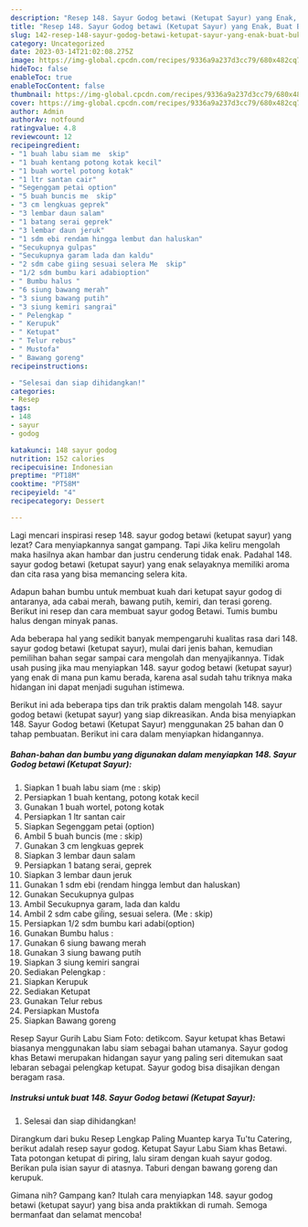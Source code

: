 ```yaml
---
description: "Resep 148. Sayur Godog betawi (Ketupat Sayur) yang Enak, Buat Buka Puasa}"
title: "Resep 148. Sayur Godog betawi (Ketupat Sayur) yang Enak, Buat Buka Puasa}"
slug: 142-resep-148-sayur-godog-betawi-ketupat-sayur-yang-enak-buat-buka-puasa
category: Uncategorized
date: 2023-03-14T21:02:08.275Z
image: https://img-global.cpcdn.com/recipes/9336a9a237d3cc79/680x482cq70/148-sayur-godog-betawi-ketupat-sayur-foto-resep-utama.jpg
hideToc: false
enableToc: true
enableTocContent: false
thumbnail: https://img-global.cpcdn.com/recipes/9336a9a237d3cc79/680x482cq70/148-sayur-godog-betawi-ketupat-sayur-foto-resep-utama.jpg
cover: https://img-global.cpcdn.com/recipes/9336a9a237d3cc79/680x482cq70/148-sayur-godog-betawi-ketupat-sayur-foto-resep-utama.jpg
author: Admin
authorAv: notfound
ratingvalue: 4.8
reviewcount: 12
recipeingredient:
- "1 buah labu siam me  skip"
- "1 buah kentang potong kotak kecil"
- "1 buah wortel potong kotak"
- "1 ltr santan cair"
- "Segenggam petai option"
- "5 buah buncis me  skip"
- "3 cm lengkuas geprek"
- "3 lembar daun salam"
- "1 batang serai geprek"
- "3 lembar daun jeruk"
- "1 sdm ebi rendam hingga lembut dan haluskan"
- "Secukupnya gulpas"
- "Secukupnya garam lada dan kaldu"
- "2 sdm cabe giing sesuai selera Me  skip"
- "1/2 sdm bumbu kari adabioption"
- " Bumbu halus "
- "6 siung bawang merah"
- "3 siung bawang putih"
- "3 siung kemiri sangrai"
- " Pelengkap "
- " Kerupuk"
- " Ketupat"
- " Telur rebus"
- " Mustofa"
- " Bawang goreng"
recipeinstructions:

- "Selesai dan siap dihidangkan!"
categories:
- Resep
tags:
- 148
- sayur
- godog

katakunci: 148 sayur godog 
nutrition: 152 calories
recipecuisine: Indonesian
preptime: "PT18M"
cooktime: "PT58M"
recipeyield: "4"
recipecategory: Dessert

---
```



Lagi mencari inspirasi resep 148. sayur godog betawi (ketupat sayur) yang lezat? Cara menyiapkannya sangat gampang. Tapi Jika keliru mengolah maka hasilnya akan hambar dan justru cenderung tidak enak. Padahal 148. sayur godog betawi (ketupat sayur) yang enak selayaknya memiliki aroma dan cita rasa yang bisa memancing selera kita.


Adapun bahan bumbu untuk membuat kuah dari ketupat sayur godog di antaranya, ada cabai merah, bawang putih, kemiri, dan terasi goreng. Berikut ini resep dan cara membuat sayur godog Betawi. Tumis bumbu halus dengan minyak panas.

Ada beberapa hal yang sedikit banyak mempengaruhi kualitas rasa dari 148. sayur godog betawi (ketupat sayur), mulai dari jenis bahan, kemudian pemilihan bahan segar sampai cara mengolah dan menyajikannya. Tidak usah pusing jika mau menyiapkan 148. sayur godog betawi (ketupat sayur) yang enak di mana pun kamu berada, karena asal sudah tahu triknya maka hidangan ini dapat menjadi suguhan istimewa.


Berikut ini ada beberapa tips dan trik praktis dalam mengolah 148. sayur godog betawi (ketupat sayur) yang siap dikreasikan. Anda bisa menyiapkan 148. Sayur Godog betawi (Ketupat Sayur) menggunakan 25 bahan dan 0 tahap pembuatan. Berikut ini cara dalam menyiapkan hidangannya.

<!--inarticleads1-->

##### Bahan-bahan dan bumbu yang digunakan dalam menyiapkan 148. Sayur Godog betawi (Ketupat Sayur):

1. Siapkan 1 buah labu siam (me : skip)
1. Persiapkan 1 buah kentang, potong kotak kecil
1. Gunakan 1 buah wortel, potong kotak
1. Persiapkan 1 ltr santan cair
1. Siapkan Segenggam petai (option)
1. Ambil 5 buah buncis (me : skip)
1. Gunakan 3 cm lengkuas geprek
1. Siapkan 3 lembar daun salam
1. Persiapkan 1 batang serai, geprek
1. Siapkan 3 lembar daun jeruk
1. Gunakan 1 sdm ebi (rendam hingga lembut dan haluskan)
1. Gunakan Secukupnya gulpas
1. Ambil Secukupnya garam, lada dan kaldu
1. Ambil 2 sdm cabe giĺing, sesuai selera. (Me : skip)
1. Persiapkan 1/2 sdm bumbu kari adabi(option)
1. Gunakan  Bumbu halus :
1. Gunakan 6 siung bawang merah
1. Gunakan 3 siung bawang putih
1. Siapkan 3 siung kemiri sangrai
1. Sediakan  Pelengkap :
1. Siapkan  Kerupuk
1. Sediakan  Ketupat
1. Gunakan  Telur rebus
1. Persiapkan  Mustofa
1. Siapkan  Bawang goreng


Resep Sayur Gurih Labu Siam Foto: detikcom. Sayur ketupat khas Betawi biasanya menggunakan labu siam sebagai bahan utamanya. Sayur godog khas Betawi merupakan hidangan sayur yang paling seri ditemukan saat lebaran sebagai pelengkap ketupat. Sayur godog bisa disajikan dengan beragam rasa. 

<!--inarticleads2-->

##### Instruksi untuk buat 148. Sayur Godog betawi (Ketupat Sayur):


1. Selesai dan siap dihidangkan!

Dirangkum dari buku Resep Lengkap Paling Muantep karya Tu&#39;tu Catering, berikut adalah resep sayur godog. Ketupat Sayur Labu Siam khas Betawi. Tata potongan ketupat di piring, lalu siram dengan kuah sayur godog. Berikan pula isian sayur di atasnya. Taburi dengan bawang goreng dan kerupuk. 

Gimana nih? Gampang kan? Itulah cara menyiapkan 148. sayur godog betawi (ketupat sayur) yang bisa anda praktikkan di rumah. Semoga bermanfaat dan selamat mencoba!
